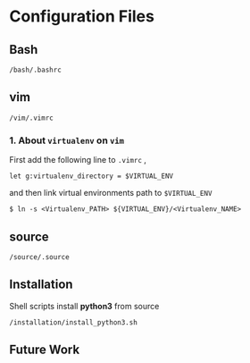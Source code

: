 # Configuration Files

## Bash
```
/bash/.bashrc
```

## vim
```
/vim/.vimrc
```

### 1. About ```virtualenv``` on ```vim```

First add the following line to ```.vimrc``` ,
```
let g:virtualenv_directory = $VIRTUAL_ENV
```
and then link virtual environments path to ```$VIRTUAL_ENV```
```
$ ln -s <Virtualenv_PATH> ${VIRTUAL_ENV}/<Virtualenv_NAME>
```

## source
```
/source/.source
```

## Installation
Shell scripts install **python3** from source
```
/installation/install_python3.sh
```

## Future Work
